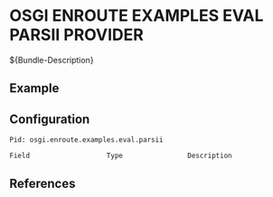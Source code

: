 # OSGI ENROUTE EXAMPLES EVAL PARSII PROVIDER

${Bundle-Description}

## Example

## Configuration

	Pid: osgi.enroute.examples.eval.parsii
	
	Field					Type				Description
		
	
## References

